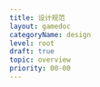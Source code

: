 ```yaml
---
title: 设计规范
layout: gamedoc
categoryName: design
level: root
draft: true
topic: overview
priority: 00-00
---
```

